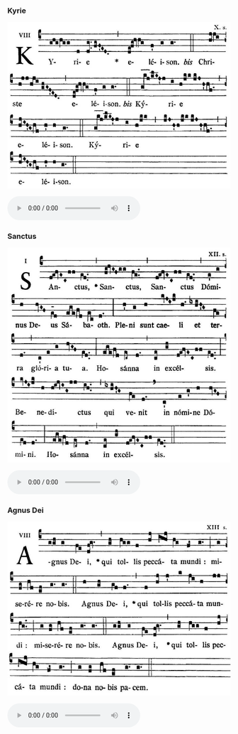 ### Kyrie

![](images/mass-xiv-kyrie.jpg)

<audio src="http://www.ccwatershed.org/audio/djc_14_kyrie_mp3_1/download/" controls="controls"></audio>

### Sanctus

![](images/mass-xiv-sanctus.jpg)

<audio src="http://www.ccwatershed.org/audio/djc_14_sanctus_mp3_1/download/" controls="controls"></audio>

### Agnus Dei

![](images/mass-xiv-agnus.jpg)

<audio src="http://www.ccwatershed.org/audio/djc_14_agnus_mp3_1/download/" controls="controls"></audio>
